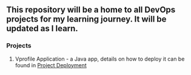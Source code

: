 ## This repository will be a home to all DevOps projects for my learning journey. It will be updated as I learn.

### Projects

1. Vprofile Application - a Java app, details on how to deploy it can be found in [Project Deployment](../DevOps-Projects/vprofile-local-env/project-deploy-details.md)
